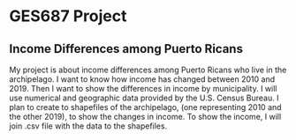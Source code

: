 # GES687 Project

## Income Differences among Puerto Ricans

My project is about income differences among Puerto Ricans who live in the archipelago. I want to know how income has changed between 2010 and 2019. Then I want to show the differences in income by municipality.  I will use numerical and geographic data provided by the U.S. Census Bureau. I plan to create to shapefiles of the archipelago, (one representing 2010 and the other 2019), to show the changes in income. To show the income, I will join .csv file with the data to the shapefiles. 

